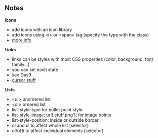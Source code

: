 ## Notes
**Icons**
- add icons with an icon library
- add icons using \<i> or \<span> tag (specify the type with the class)
- [more info](https://www.w3schools.com/css/css_icons.asp)

**Links**
- links can be styles with most CSS properties (color, background, font family...)
- you can set each state
- see Day9
- [cursor stuff](https://www.w3schools.com/css/tryit.asp?filename=trycss_cursor)

**Lists**
- \<ul> unordered list
- \<ol> ordered list
- list-style-type for bullet point style
- list-style-image: url('stuff.png'); for image points
- list-style-position: inside or outside border
- ol and ul to affect whole list (selector)
- ol/ul li to affect individual elements (selector)
